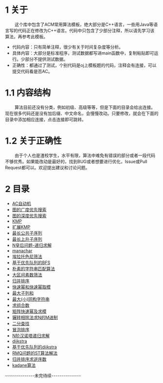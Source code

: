 # 1 关于

&#160; &#160; &#160; &#160; 这个库中包含了ACM常用算法模板，绝大部分是C++语言，一些用Java等语言写的代码正在修改为C++语言。代码中只包含了少部分注释，所以请先学习该算法，再参考此模板。

* 代码内容：只有简单注释，很少有关于时间复杂度等分析。
* 具体内容：大部分是标准程序，测试数据都写进main函数中，复制粘贴即可运行。少部分不提供测试数据。
* 正确性：都通过了测试，个别代码是oj上模板题的代码，注释会有连接，可以提交代码看是否AC。

# 1.1 内容结构

&#160; &#160; &#160; &#160; 算法目前还没有分类，例如初级、高级等等，但是下面的目录会给出连接。现在很多代码还是没有加后缀、中文命名，会慢慢改动。只要修改，就会在下面的目录中添加相应连接，点击连接即可跳转。

# 1.2 关于正确性
&#160; &#160; &#160; &#160; 由于个人也是渣校学生，水平有限，算法中难免有错误的部分或者一段代码不够优秀。如果能改动是最好的，找到BUG或者想要进行优化，Issue或Pull Request都可以。欢迎提出建议和讨论问题。

# 2 目录

* [AC自动机](https://github.com/iwts/Algorithm/blob/master/Aho-Corasick-automaton.cpp)
* [图的广度优先搜索](https://github.com/iwts/Algorithm/blob/master/BFS.cpp)
* [图的深度优先搜索](https://github.com/iwts/Algorithm/blob/master/DFS.cpp)
* [KMP](https://github.com/iwts/Algorithm/blob/master/KMP.cpp)
* [扩展KMP](https://github.com/iwts/Algorithm/blob/master/EX-KMP.cpp)
* [最长公共子序列](https://github.com/iwts/Algorithm/blob/master/LCS.cpp)
* [最长上升子序列](https://github.com/iwts/Algorithm/blob/master/LIS.cpp)
* [N皇后问题-递归求解](https://github.com/iwts/Algorithm/blob/master/N-queens.cpp)
* [manachar](https://github.com/iwts/Algorithm/blob/master/manachar.cpp)
* [埃拉托色尼筛法](https://github.com/iwts/Algorithm/blob/master/eratosthenes.cpp)
* [基于优先队列的BFS](https://github.com/iwts/Algorithm/blob/master/BFS-with-priority_queue.cpp)
* [朴素的字符串匹配算法](https://github.com/iwts/Algorithm/blob/master/simple-string-matching.cpp)
* [大区间素数筛法](https://github.com/iwts/Algorithm/blob/master/interval-primes-screening.cpp)
* [归并排序](https://github.com/iwts/Algorithm/blob/master/merge-sort.cpp)
* [快速幂和快速幂取模](https://github.com/iwts/Algorithm/blob/master/fast-power-and-fast-power-sum.cpp)
* [最大子列和](https://github.com/iwts/Algorithm/blob/master/the-largest-sub-column.cpp)
* [最大(小)同构字符串](https://github.com/iwts/Algorithm/blob/master/minimal(large)-loop-isomorphism-string.cpp)
* [求组合数](https://github.com/iwts/Algorithm/blob/master/combination.cpp)
* [矩阵快速幂及求模](https://github.com/iwts/Algorithm/blob/master/matrix-power-and-mod.cpp)
* [辗转相除法求N的M进制](https://github.com/iwts/Algorithm/blob/master/N-ary-to-M-ary-by-diversion.cpp)
* [二分查找](https://github.com/iwts/Algorithm/blob/master/binary-search.cpp)
* [冒泡排序](https://github.com/iwts/Algorithm/blob/master/bubble_sort.cpp)
* [N阶汉诺塔递归求解](https://github.com/iwts/Algorithm/blob/master/hanoi.c)
* [dijkstra](https://github.com/iwts/Algorithm/blob/master/dijkstra.cpp)
* [基于优先队列的dijkstra](https://github.com/iwts/Algorithm/blob/master/dijkstra-for-priority-queue.cpp)
* [RMQ问题的ST算法解法](https://github.com/iwts/Algorithm/blob/master/rmq.cpp)
* [归并排序求逆序数](https://github.com/iwts/Algorithm/blob/master/inverse-number-with-merge-sort.cpp)
* [kadane算法](https://github.com/iwts/Algorithm/blob/master/kadane.cpp)

---------------未完待续---------------

